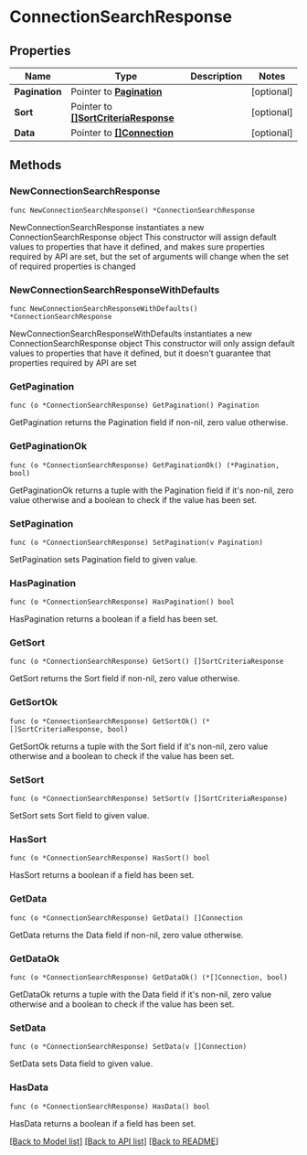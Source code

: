 # ConnectionSearchResponse

## Properties

Name | Type | Description | Notes
------------ | ------------- | ------------- | -------------
**Pagination** | Pointer to [**Pagination**](Pagination.md) |  | [optional] 
**Sort** | Pointer to [**[]SortCriteriaResponse**](SortCriteriaResponse.md) |  | [optional] 
**Data** | Pointer to [**[]Connection**](Connection.md) |  | [optional] 

## Methods

### NewConnectionSearchResponse

`func NewConnectionSearchResponse() *ConnectionSearchResponse`

NewConnectionSearchResponse instantiates a new ConnectionSearchResponse object
This constructor will assign default values to properties that have it defined,
and makes sure properties required by API are set, but the set of arguments
will change when the set of required properties is changed

### NewConnectionSearchResponseWithDefaults

`func NewConnectionSearchResponseWithDefaults() *ConnectionSearchResponse`

NewConnectionSearchResponseWithDefaults instantiates a new ConnectionSearchResponse object
This constructor will only assign default values to properties that have it defined,
but it doesn't guarantee that properties required by API are set

### GetPagination

`func (o *ConnectionSearchResponse) GetPagination() Pagination`

GetPagination returns the Pagination field if non-nil, zero value otherwise.

### GetPaginationOk

`func (o *ConnectionSearchResponse) GetPaginationOk() (*Pagination, bool)`

GetPaginationOk returns a tuple with the Pagination field if it's non-nil, zero value otherwise
and a boolean to check if the value has been set.

### SetPagination

`func (o *ConnectionSearchResponse) SetPagination(v Pagination)`

SetPagination sets Pagination field to given value.

### HasPagination

`func (o *ConnectionSearchResponse) HasPagination() bool`

HasPagination returns a boolean if a field has been set.

### GetSort

`func (o *ConnectionSearchResponse) GetSort() []SortCriteriaResponse`

GetSort returns the Sort field if non-nil, zero value otherwise.

### GetSortOk

`func (o *ConnectionSearchResponse) GetSortOk() (*[]SortCriteriaResponse, bool)`

GetSortOk returns a tuple with the Sort field if it's non-nil, zero value otherwise
and a boolean to check if the value has been set.

### SetSort

`func (o *ConnectionSearchResponse) SetSort(v []SortCriteriaResponse)`

SetSort sets Sort field to given value.

### HasSort

`func (o *ConnectionSearchResponse) HasSort() bool`

HasSort returns a boolean if a field has been set.

### GetData

`func (o *ConnectionSearchResponse) GetData() []Connection`

GetData returns the Data field if non-nil, zero value otherwise.

### GetDataOk

`func (o *ConnectionSearchResponse) GetDataOk() (*[]Connection, bool)`

GetDataOk returns a tuple with the Data field if it's non-nil, zero value otherwise
and a boolean to check if the value has been set.

### SetData

`func (o *ConnectionSearchResponse) SetData(v []Connection)`

SetData sets Data field to given value.

### HasData

`func (o *ConnectionSearchResponse) HasData() bool`

HasData returns a boolean if a field has been set.


[[Back to Model list]](../README.md#documentation-for-models) [[Back to API list]](../README.md#documentation-for-api-endpoints) [[Back to README]](../README.md)


